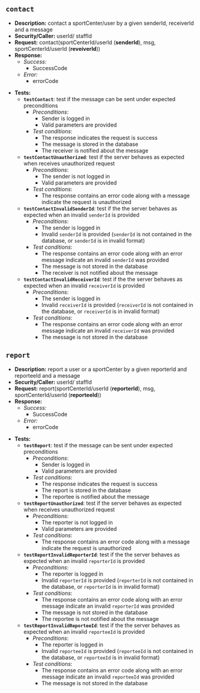 `contact`
---
- **Description:** contact a sportCenter/user by a given senderId, receiverId and a message
- **Security/Caller:** userId/ staffId
- **Request:** contact(sportCenterId/userId (**senderId**), msg, sportCenterId/userId (**reveiverId**))
- **Response:**
    + *Success:*
        + SuccessCode
    + *Error:*
        + errorCode
+ **Tests:**
    + **`testContact`**: test if the message can be sent under expected preconditions
        + _Preconditions_:
            + Sender is logged in
            + Valid parameters are provided
        + _Test conditions_:
            + The response indicates the request is success
            + The message is stored in the database
            + The receiver is notified about the message
    + **`testContactUnauthorized`**: test if the server behaves as expected when receives unauthorized request
        + _Preconditions_:
            + The sender is not logged in
            + Valid parameters are provided
        + _Test conditions_:
            + The response contains an error code along with a message indicate the request is unauthorized
    + **`testContactInvalidSenderId`**: test if the the server behaves as expected when an invalid `senderId` is provided
        + _Preconditions_:
            + The sender is logged in
            + Invalid `senderId` is provided (`senderId` is not contained in the database, or `senderId` is in invalid format)
        + _Test conditions_:
            + The response contains an error code along with an error message indicate an invalid `senderId` was provided
            + The message is not stored in the database
            + The receiver is not notified about the message
    + **`testContactInvalidReceiverId`**: test if the the server behaves as expected when an invalid `receiverId` is provided
        + _Preconditions_:
            + The sender is logged in
            + Invalid `receiverId` is provided (`receiverId` is not contained in the database, or `receiverId` is in invalid format)
        + _Test conditions_:
            + The response contains an error code along with an error message indicate an invalid `receiverId` was provided
            + The message is not stored in the database

`report`
---
- **Description:** report a user or a sportCenter by a given reporterId and reporteeId and a message
- **Security/Caller:** userId/ staffId
- **Request:** report(sportCenterId/userId (**reporterId**), msg, sportCenterId/userId (**reporteeId**))
- **Response:**
    + *Success:*
        + SuccessCode
    + *Error:*
        + errorCode
+ **Tests:**
    + **`testReport`**: test if the message can be sent under expected preconditions
        + _Preconditions_:
            + Sender is logged in
            + Valid parameters are provided
        + _Test conditions_:
            + The response indicates the request is success
            + The report is stored in the database
            + The reportee is notified about the message
    + **`testReportUnauthorized`**: test if the server behaves as expected when receives unauthorized request
        + _Preconditions_:
            + The reporter is not logged in
            + Valid parameters are provided
        + _Test conditions_:
            + The response contains an error code along with a message indicate the request is unauthorized
    + **`testReportInvalidReporterId`**: test if the the server behaves as expected when an invalid `reporterId` is provided
        + _Preconditions_:
            + The reporter is logged in
            + Invalid `reporterId` is provided (`reporterId` is not contained in the database, or `reporterId` is in invalid format)
        + _Test conditions_:
            + The response contains an error code along with an error message indicate an invalid `reporterId` was provided
            + The message is not stored in the database
            + The reportee is not notified about the message
    + **`testReportInvalidReporteeId`**: test if the the server behaves as expected when an invalid `reporteeId` is provided
        + _Preconditions_:
            + The reporter is logged in
            + Invalid `reporteeId` is provided (`reporteeId` is not contained in the database, or `reporteeId` is in invalid format)
        + _Test conditions_:
            + The response contains an error code along with an error message indicate an invalid `reporteeId` was provided
            + The message is not stored in the database
